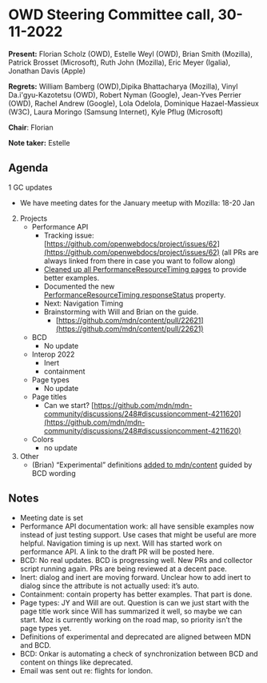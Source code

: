 # OWD Steering Committee call, 30-11-2022

**Present:** Florian Scholz (OWD), Estelle Weyl (OWD), Brian Smith (Mozilla), Patrick Brosset (Microsoft),  Ruth John (Mozilla), Eric Meyer (Igalia), Jonathan Davis (Apple)

**Regrets:**  William Bamberg (OWD),Dipika Bhattacharya (Mozilla), Vinyl Da.i'gyu-Kazotetsu (OWD), ​​Robert Nyman (Google), Jean-Yves Perrier (OWD), Rachel Andrew (Google), Lola Odelola, Dominique Hazael-Massieux (W3C), Laura Moringo (Samsung Internet), Kyle Pflug (Microsoft)

**Chair**: Florian 

**Note taker:** Estelle

## Agenda

1 GC updates
   - We have meeting dates for the January meetup with Mozilla: 18-20 Jan
2. Projects
    - Performance API
        - Tracking issue: [https://github.com/openwebdocs/project/issues/62](https://github.com/openwebdocs/project/issues/62) (all PRs are always linked from there in case you want to follow along)
        - [Cleaned up all PerformanceResourceTiming pages](https://developer.mozilla.org/en-US/docs/Web/API/PerformanceResourceTiming) to provide better examples.
        - Documented the new [PerformanceResourceTiming.responseStatus](https://developer.mozilla.org/en-US/docs/Web/API/PerformanceResourceTiming/responseStatus) property.
        - Next: Navigation Timing
        - Brainstorming with Will and Brian on the guide.
            - [https://github.com/mdn/content/pull/22621](https://github.com/mdn/content/pull/22621) 
    - BCD
        - No update 
    - Interop 2022
        - Inert
        - containment
    - Page types
        - No update 
    - Page titles
        - Can we start? [https://github.com/mdn/mdn-community/discussions/248#discussioncomment-4211620](https://github.com/mdn/mdn-community/discussions/248#discussioncomment-4211620) 
    - Colors
      - no update
3. Other
    - (Brian) “Experimental” definitions [added to mdn/content](https://github.com/mdn/content/pull/22575) guided by BCD wording

## Notes

* Meeting date is set
* Performance API documentation work: all have sensible examples now instead of just testing support. Use cases that might be useful are more helpful. Navigation timing is up next. Will has started work on performance API. A link to the draft PR will be posted here.
* BCD: No real updates. BCD is progressing well. New PRs and collector script running again. PRs are being reviewed at a decent pace.
* Inert: dialog and inert are moving forward. Unclear how to add inert to dialog since the attribute is not actually used: it’s auto.
* Containment: contain property has better examples. That part is done.
* Page types: JY and Will are out. Question is can we just start with the page title work since Will has summarized it well, so maybe we can start. Moz is currently working on the road map, so priority isn’t the page types yet.
* Definitions of experimental and deprecated are aligned between MDN and BCD.
* BCD: Onkar is automating a check of synchronization between BCD and content on things like deprecated.
* Email was sent out re: flights for london.
